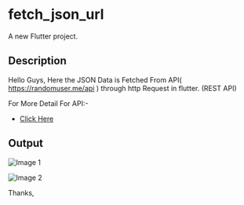 # fetch_json_url

A new Flutter project.

## Description

Hello Guys,
Here the JSON Data is Fetched From API( https://randomuser.me/api ) through http Request in flutter.
(REST API)

For More Detail For API:-
- [Click Here](https://randomuser.me/)

## Output
![Image 1](C:/Users/Hp/Desktop/Screenshot_2020-06-21-15-30-54-980_com.example.fetch_json_url.jpg)

![Image 2](C:/Users/Hp/Desktop/Screenshot_2020-06-21-15-31-21-620_com.example.fetch_json_url.jpg)

Thanks,

